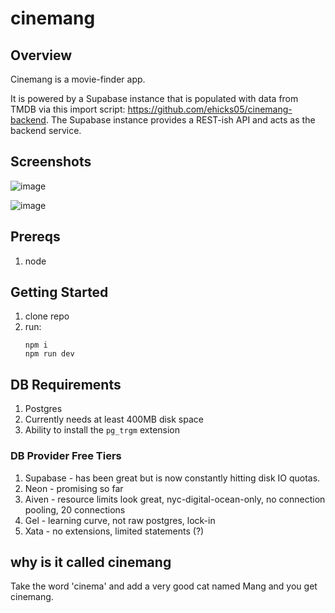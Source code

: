 # cinemang

## Overview
Cinemang is a movie-finder app. 

It is powered by a Supabase instance that is populated with data from TMDB via this import script: https://github.com/ehicks05/cinemang-backend. The Supabase instance provides a REST-ish API and acts as the backend service.


## Screenshots
![image](https://github.com/ehicks05/cinemang-frontend/assets/666393/14ce6d0c-3af5-42f0-a10d-267f46efb46c)

![image](https://github.com/ehicks05/cinemang-frontend/assets/666393/b9c6a154-6f5e-4445-ac4e-3bc547a0264c)


## Prereqs
1. node

## Getting Started
1. clone repo
2. run:
   ```
   npm i
   npm run dev
   ```

## DB Requirements

1. Postgres
2. Currently needs at least 400MB disk space
3. Ability to install the `pg_trgm` extension

### DB Provider Free Tiers

1. Supabase - has been great but is now constantly hitting disk IO quotas.
2. Neon - promising so far
3. Aiven - resource limits look great, nyc-digital-ocean-only, no connection pooling, 20 connections
4. Gel - learning curve, not raw postgres, lock-in
5. Xata - no extensions, limited statements (?)

## why is it called cinemang
Take the word 'cinema' and add a very good cat named Mang and you get cinemang.
